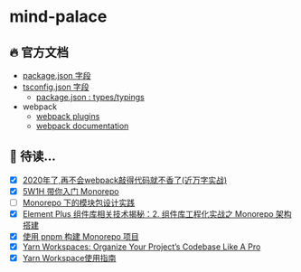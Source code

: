# mind-palace

## 🔥 官方文档

- [package.json 字段](https://docs.npmjs.com/cli/v8/configuring-npm/package-json)
- [tsconfig.json 字段](https://www.typescriptlang.org/tsconfig)
  - [package.json : types/typings](https://www.typescriptlang.org/docs/handbook/declaration-files/publishing.html#including-declarations-in-your-npm-package)
- webpack
  - [webpack plugins](https://webpack.js.org/plugins/)
  - [webpack documentation](https://webpack.js.org/concepts/)


## 🧐 待读...

- [x] [2020年了,再不会webpack敲得代码就不香了(近万字实战)](https://juejin.cn/post/6844904031240863758#heading-33)
- [x] [5W1H 带你入门 Monorepo](https://juejin.cn/post/7207689082184974394)
- [ ] [Monorepo 下的模块包设计实践](https://juejin.cn/post/7052271542000074782#heading-11)
- [x] [Element Plus 组件库相关技术揭秘：2. 组件库工程化实战之 Monorepo 架构搭建](https://juejin.cn/post/7146183222425518093#heading-6)
- [x] [使用 pnpm 构建 Monorepo 项目](https://zhuanlan.zhihu.com/p/373935751)
- [x] [Yarn Workspaces: Organize Your Project’s Codebase Like A Pro](https://www.smashingmagazine.com/2019/07/yarn-workspaces-organize-project-codebase-pro/)
- [x] [Yarn Workspace使用指南](https://juejin.cn/post/6974967455114362888)
